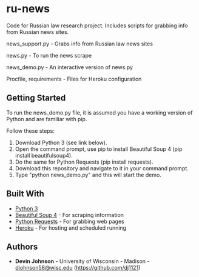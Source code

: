 # ru-news

Code for Russian law research project. Includes scripts for grabbing info from Russian news sites.

news_support.py - Grabs info from Russian law news sites

news.py - To run the news scrape

news_demo.py - An interactive version of news.py

Procfile, requirements - Files for Heroku configuration

## Getting Started

To run the news_demo.py file, it is assumed you have a working version of Python and are familiar with pip.

Follow these steps:
1. Download Python 3 (see link below).
2. Open the command prompt, use pip to install Beautiful Soup 4 (pip install beautifulsoup4).
3. Do the same for Python Requests (pip install requests).
3. Download this repository and navigate to it in your command prompt.
4. Type "python news_demo.py" and this will start the demo.

## Built With

* [Python 3](https://www.python.org/downloads/)
* [Beautiful Soup 4](https://www.crummy.com/software/BeautifulSoup/) - For scraping information
* [Python Requests](http://docs.python-requests.org/en/master/) - For grabbing web pages
* [Heroku](https://www.heroku.com/) - For hosting and scheduled running

## Authors

* **Devin Johnson** - University of Wisconsin - Madison - djohnson58@wisc.edu (https://github.com/dj1121)
